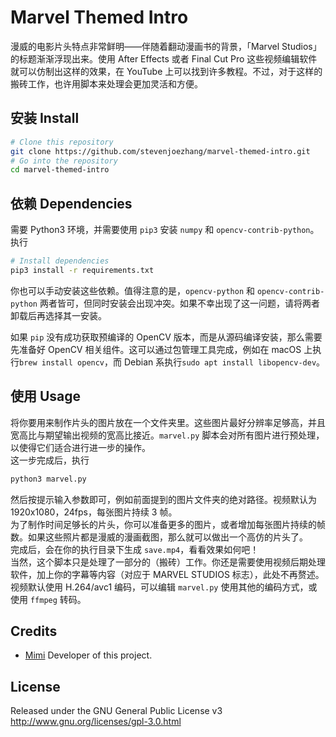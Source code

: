 # Marvel Themed Intro

漫威的电影片头特点非常鲜明——伴随着翻动漫画书的背景，「Marvel Studios」的标题渐渐浮现出来。使用 After Effects 或者 Final Cut Pro 这些视频编辑软件就可以仿制出这样的效果，在 YouTube 上可以找到许多教程。不过，对于这样的搬砖工作，也许用脚本来处理会更加灵活和方便。

## 安装 Install

```bash
# Clone this repository
git clone https://github.com/stevenjoezhang/marvel-themed-intro.git
# Go into the repository
cd marvel-themed-intro
```

## 依赖 Dependencies

需要 Python3 环境，并需要使用 `pip3` 安装 `numpy` 和 `opencv-contrib-python`。执行
```bash
# Install dependencies
pip3 install -r requirements.txt
```

你也可以手动安装这些依赖。值得注意的是，`opencv-python` 和 `opencv-contrib-python` 两者皆可，但同时安装会出现冲突。如果不幸出现了这一问题，请将两者卸载后再选择其一安装。

如果 `pip` 没有成功获取预编译的 OpenCV 版本，而是从源码编译安装，那么需要先准备好 OpenCV 相关组件。这可以通过包管理工具完成，例如在 macOS 上执行`brew install opencv`，而 Debian 系执行`sudo apt install libopencv-dev`。

## 使用 Usage

将你要用来制作片头的图片放在一个文件夹里。这些图片最好分辨率足够高，并且宽高比与期望输出视频的宽高比接近。`marvel.py` 脚本会对所有图片进行预处理，以使得它们适合进行进一步的操作。  
这一步完成后，执行
```bash
python3 marvel.py
```
然后按提示输入参数即可，例如前面提到的图片文件夹的绝对路径。视频默认为 1920x1080，24fps，每张图片持续 3 帧。  
为了制作时间足够长的片头，你可以准备更多的图片，或者增加每张图片持续的帧数。如果这些照片都是漫威的漫画截图，那么就可以做出一个高仿的片头了。  
完成后，会在你的执行目录下生成 `save.mp4`，看看效果如何吧！  
当然，这个脚本只是处理了一部分的（搬砖）工作。你还是需要使用视频后期处理软件，加上你的字幕等内容（对应于 MARVEL STUDIOS 标志），此处不再赘述。视频默认使用 H.264/avc1 编码，可以编辑 `marvel.py` 使用其他的编码方式，或使用 `ffmpeg` 转码。

## Credits

* [Mimi](https://zhangshuqiao.org) Developer of this project.

## License

Released under the GNU General Public License v3  
http://www.gnu.org/licenses/gpl-3.0.html
